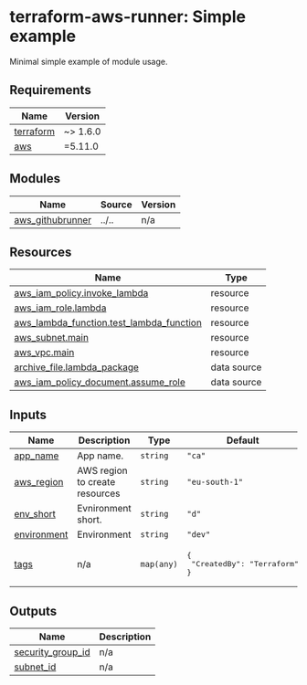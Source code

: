 # terraform-aws-runner: Simple example

Minimal simple example of module usage.


<!-- BEGINNING OF PRE-COMMIT-TERRAFORM DOCS HOOK -->
## Requirements

| Name | Version |
|------|---------|
| <a name="requirement_terraform"></a> [terraform](#requirement\_terraform) | ~> 1.6.0 |
| <a name="requirement_aws"></a> [aws](#requirement\_aws) | =5.11.0 |

## Modules

| Name | Source | Version |
|------|--------|---------|
| <a name="module_aws_githubrunner"></a> [aws\_githubrunner](#module\_aws\_githubrunner) | ../.. | n/a |

## Resources

| Name | Type |
|------|------|
| [aws_iam_policy.invoke_lambda](https://registry.terraform.io/providers/hashicorp/aws/5.11.0/docs/resources/iam_policy) | resource |
| [aws_iam_role.lambda](https://registry.terraform.io/providers/hashicorp/aws/5.11.0/docs/resources/iam_role) | resource |
| [aws_lambda_function.test_lambda_function](https://registry.terraform.io/providers/hashicorp/aws/5.11.0/docs/resources/lambda_function) | resource |
| [aws_subnet.main](https://registry.terraform.io/providers/hashicorp/aws/5.11.0/docs/resources/subnet) | resource |
| [aws_vpc.main](https://registry.terraform.io/providers/hashicorp/aws/5.11.0/docs/resources/vpc) | resource |
| [archive_file.lambda_package](https://registry.terraform.io/providers/hashicorp/archive/latest/docs/data-sources/file) | data source |
| [aws_iam_policy_document.assume_role](https://registry.terraform.io/providers/hashicorp/aws/5.11.0/docs/data-sources/iam_policy_document) | data source |

## Inputs

| Name | Description | Type | Default | Required |
|------|-------------|------|---------|:--------:|
| <a name="input_app_name"></a> [app\_name](#input\_app\_name) | App name. | `string` | `"ca"` | no |
| <a name="input_aws_region"></a> [aws\_region](#input\_aws\_region) | AWS region to create resources | `string` | `"eu-south-1"` | no |
| <a name="input_env_short"></a> [env\_short](#input\_env\_short) | Evnironment short. | `string` | `"d"` | no |
| <a name="input_environment"></a> [environment](#input\_environment) | Environment | `string` | `"dev"` | no |
| <a name="input_tags"></a> [tags](#input\_tags) | n/a | `map(any)` | <pre>{<br>  "CreatedBy": "Terraform"<br>}</pre> | no |

## Outputs

| Name | Description |
|------|-------------|
| <a name="output_security_group_id"></a> [security\_group\_id](#output\_security\_group\_id) | n/a |
| <a name="output_subnet_id"></a> [subnet\_id](#output\_subnet\_id) | n/a |
<!-- END OF PRE-COMMIT-TERRAFORM DOCS HOOK -->

